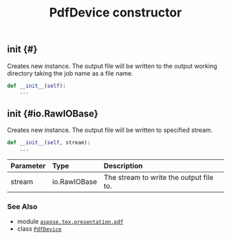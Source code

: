 ﻿---
title: PdfDevice constructor
second_title: Aspose.TeX for Python via .NET API References
description: 
type: docs
weight: 10
url: /python-net/aspose.tex.presentation.pdf/pdfdevice/__init__/
is_root: false
---

## __init__ {#}

Creates new instance.
The output file will be written to the output working
directory taking the job name as a file name.



```python
def __init__(self):
    ...
```




## __init__ {#io.RawIOBase}

Creates new instance.
The output file will be written to specified stream.



```python
def __init__(self, stream):
    ...
```


| Parameter | Type | Description |
| :- | :- | :- |
| stream | io.RawIOBase | The stream to write the output file to. |



### See Also
* module [`aspose.tex.presentation.pdf`](../../)
* class [`PdfDevice`](/tex/python-net/aspose.tex.presentation.pdf/pdfdevice)
